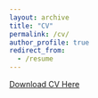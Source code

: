 ```yaml
---
layout: archive
title: "CV"
permalink: /cv/
author_profile: true
redirect_from:
  - /resume
---
```


[Download CV Here](http://thomas9t.github.io/files/cv.pdf)

